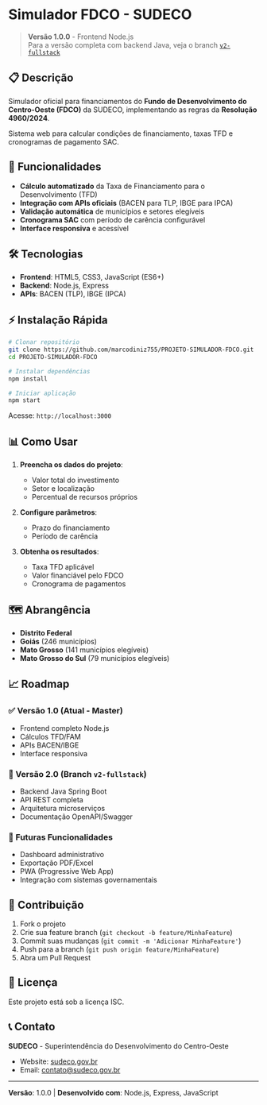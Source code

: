 # Simulador FDCO - SUDECO

> **Versão 1.0.0** - Frontend Node.js  
> Para a versão completa com backend Java, veja o branch [`v2-fullstack`](../../tree/v2-fullstack)

## 📋 Descrição

Simulador oficial para financiamentos do **Fundo de Desenvolvimento do Centro-Oeste (FDCO)** da SUDECO, implementando as regras da **Resolução 4960/2024**.

Sistema web para calcular condições de financiamento, taxas TFD e cronogramas de pagamento SAC.

## 🚀 Funcionalidades

- **Cálculo automatizado** da Taxa de Financiamento para o Desenvolvimento (TFD)
- **Integração com APIs oficiais** (BACEN para TLP, IBGE para IPCA)  
- **Validação automática** de municípios e setores elegíveis
- **Cronograma SAC** com período de carência configurável
- **Interface responsiva** e acessível

## 🛠️ Tecnologias

- **Frontend**: HTML5, CSS3, JavaScript (ES6+)
- **Backend**: Node.js, Express
- **APIs**: BACEN (TLP), IBGE (IPCA)

## ⚡ Instalação Rápida

```bash
# Clonar repositório
git clone https://github.com/marcodiniz755/PROJETO-SIMULADOR-FDCO.git
cd PROJETO-SIMULADOR-FDCO

# Instalar dependências
npm install

# Iniciar aplicação
npm start
```

Acesse: `http://localhost:3000`

## 📊 Como Usar

1. **Preencha os dados do projeto**:
   - Valor total do investimento
   - Setor e localização
   - Percentual de recursos próprios

2. **Configure parâmetros**:
   - Prazo do financiamento
   - Período de carência

3. **Obtenha os resultados**:
   - Taxa TFD aplicável
   - Valor financiável pelo FDCO  
   - Cronograma de pagamentos

## 🗺️ Abrangência

- **Distrito Federal**
- **Goiás** (246 municípios)
- **Mato Grosso** (141 municípios elegíveis)
- **Mato Grosso do Sul** (79 municípios elegíveis)

## 📈 Roadmap

### ✅ Versão 1.0 (Atual - Master)
- Frontend completo Node.js
- Cálculos TFD/FAM  
- APIs BACEN/IBGE
- Interface responsiva

### 🚀 Versão 2.0 (Branch `v2-fullstack`)
- Backend Java Spring Boot
- API REST completa
- Arquitetura microserviços  
- Documentação OpenAPI/Swagger

### 🔄 Futuras Funcionalidades  
- Dashboard administrativo
- Exportação PDF/Excel
- PWA (Progressive Web App)
- Integração com sistemas governamentais

## 🤝 Contribuição

1. Fork o projeto
2. Crie sua feature branch (`git checkout -b feature/MinhaFeature`)
3. Commit suas mudanças (`git commit -m 'Adicionar MinhaFeature'`)
4. Push para a branch (`git push origin feature/MinhaFeature`)
5. Abra um Pull Request

## 📄 Licença

Este projeto está sob a licença ISC.

## 📞 Contato

**SUDECO** - Superintendência do Desenvolvimento do Centro-Oeste  
- Website: [sudeco.gov.br](https://sudeco.gov.br)
- Email: contato@sudeco.gov.br

---

**Versão**: 1.0.0 | **Desenvolvido com**: Node.js, Express, JavaScript
